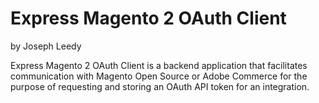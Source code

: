 # Express Magento 2 OAuth Client
by Joseph Leedy

Express Magento 2 OAuth Client is a backend application that facilitates
communication with Magento Open Source or Adobe Commerce for the purpose of
requesting and storing an OAuth API token for an integration.
